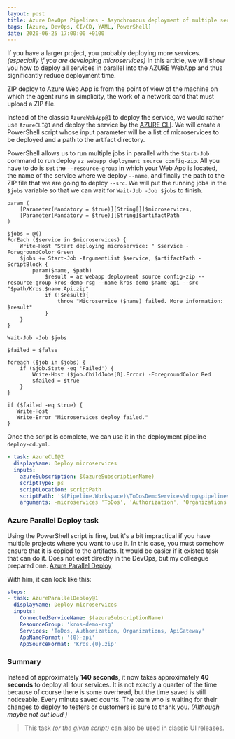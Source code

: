 ```yaml
---
layout: post
title: Azure DevOps Pipelines - Asynchronous deployment of multiple services
tags: [Azure, DevOps, CI/CD, YAML, PowerShell]
date: 2020-06-25 17:00:00 +0100
---
```


If you have a larger project, you probably deploying more services. *(especially if you are developing microservices)* In this article, we will show you how to deploy all services in parallel into the AZURE WebApp and thus significantly reduce deployment time.
<!-- excerpt -->

ZIP deploy to Azure Web App is from the point of view of the machine on which the agent runs in simplicity, the work of a network card that must upload a ZIP file.

Instead of the classic `AzureWebApp@1` to deploy the service, we would rather use `AzureCLI@1` and deploy the service by the [AZURE CLI](https://docs.microsoft.com/en-us/cli/azure/webapp/deployment/source?view=azure-cli-latest#az-webapp-deployment-source-config-zip). We will create a PowerShell script whose input parameter will be a list of microservices to be deployed and a path to the artifact directory.

PowerShell allows us to run multiple jobs in parallel with the `Start-Job` command to run deploy `az webapp deployment source config-zip`. All you have to do is set the `--resource-group` in which your Web App is located, the name of the service where we deploy `--name`, and finally the path to the ZIP file that we are going to deploy `--src`. We will put the running jobs in the `$jobs` variable so that we can wait for `Wait-Job -Job $jobs` to finish.

```pwsh
param (
    [Parameter(Mandatory = $true)][String[]]$microservices,
    [Parameter(Mandatory = $true)][String]$artifactPath
)

$jobs = @()
ForEach ($service in $microservices) {
    Write-Host "Start deploying microservice: " $service -ForegroundColor Green
    $jobs += Start-Job -ArgumentList $service, $artifactPath -ScriptBlock {
        param($name, $path)
            $result = az webapp deployment source config-zip --resource-group kros-demo-rsg --name kros-demo-$name-api --src "$path/Kros.$name.Api.zip"
            if (!$result){
                throw "Microservice ($name) failed. More information: $result"
            }
    }
}

Wait-Job -Job $jobs

$failed = $false

foreach ($job in $jobs) {
    if ($job.State -eq 'Failed') {
        Write-Host ($job.ChildJobs[0].Error) -ForegroundColor Red
        $failed = $true
    }
}

if ($failed -eq $true) {
   Write-Host
   Write-Error "Microservices deploy failed."
}
```

Once the script is complete, we can use it in the deployment pipeline `deploy-cd.yml`.

```yaml
- task: AzureCLI@2
  displayName: Deploy microservices
  inputs:
    azureSubscription: $(azureSubscriptionName)
    scriptType: ps
    scriptLocation: scriptPath
    scriptPath: '$(Pipeline.Workspace)\ToDosDemoServices\drop\pipelines\Deploy-Async.ps1'
    arguments: -microservices 'ToDos', 'Authorization', 'Organizations', 'ApiGateway' -artifactPath '$(Pipeline.Workspace)\ToDosDemoServices\drop\'
```

### Azure Parallel Deploy task

Using the PowerShell script is fine, but it's a bit impractical if you have multiple projects where you want to use it. In this case, you must somehow ensure that it is copied to the artifacts. It would be easier if it existed task that can do it. Does not exist directly in the DevOps, but my colleague prepared one. [Azure Parallel Deploy](https://marketplace.visualstudio.com/items?itemName=stano-petko.azure-parallel-deploy)

With him, it can look like this:

```yaml
steps:
- task: AzureParallelDeploy@1
  displayName: Deploy microservices
  inputs:
    ConnectedServiceName: $(azureSubscriptionName)
    ResourceGroup: 'kros-demo-rsg'
    Services: 'ToDos, Authorization, Organizations, ApiGateway'
    AppNameFormat: '{0}-api'
    AppSourceFormat: 'Kros.{0}.zip'
````

### Summary

Instead of approximately **140 seconds**, it now takes approximately **40 seconds** to deploy all four services. It is not exactly a quarter of the time because of course there is some overhead, but the time saved is still noticeable. Every minute saved counts. The team who is waiting for their changes to deploy to testers or customers is sure to thank you. *(Although maybe not out loud )*

> This task *(or the given script)* can also be used in classic UI releases.
